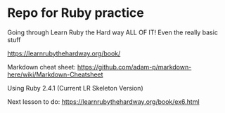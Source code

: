 # Repo for Ruby practice

Going through Learn Ruby the Hard way
ALL OF IT! Even the really basic stuff

https://learnrubythehardway.org/book/


Markdown cheat sheet:
https://github.com/adam-p/markdown-here/wiki/Markdown-Cheatsheet

Using Ruby 2.4.1 (Current LR Skeleton Version)

Next lesson to do:
https://learnrubythehardway.org/book/ex6.html

